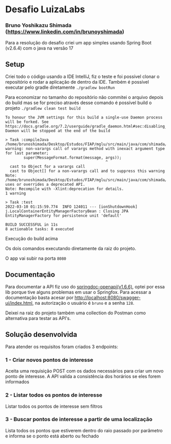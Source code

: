 # Desafio LuizaLabs
### Bruno Yoshikazu Shimada (<https://www.linkedin.com/in/brunoyshimada>)
Para a resolução do desafio criei um app simples usando Spring Boot (v2.6.4) com o java na versão 17

## Setup
Criei todo o código usando a IDE IntelliJ, fiz o teste e foi possível clonar o repositório e rodar a aplicação de dentro da IDE.
Também é possível executar pelo gradle diretamente `./gradlew bootRun`


Para economizar no tamanho do repositório não commitei o arquivo depois do build mas se for preciso através desse comando é possível build o projeto `./gradlew clean test build`
```
To honour the JVM settings for this build a single-use Daemon process will be forked. See https://docs.gradle.org/7.2/userguide/gradle_daemon.html#sec:disabling_the_daemon.
Daemon will be stopped at the end of the build 

> Task :compileJava
/home/brunoshimada/Desktop/Estudos/FIAP/mglu/src/main/java/com/shimada/luizalabs/digitalmaps/config/exceptions/BusinessException.java:12: warning: non-varargs call of varargs method with inexact argument type for last parameter;
        super(MessageFormat.format(message, args));
                                            ^
  cast to Object for a varargs call
  cast to Object[] for a non-varargs call and to suppress this warning
Note: /home/brunoshimada/Desktop/Estudos/FIAP/mglu/src/main/java/com/shimada/luizalabs/digitalmaps/domain/pontointeresse/dao/PontoInteresseDao.java uses or overrides a deprecated API.
Note: Recompile with -Xlint:deprecation for details.
1 warning

> Task :test
2022-03-10 01:15:59.774  INFO 124011 --- [ionShutdownHook] j.LocalContainerEntityManagerFactoryBean : Closing JPA EntityManagerFactory for persistence unit 'default'

BUILD SUCCESSFUL in 11s
8 actionable tasks: 8 executed
```
Execução do build acima

Os dois comandos executando diretamente da raiz do projeto.

O app vai subir na porta `8080`

## Documentação

Para documentar a API fiz uso do [springdoc-openapi(v1.6.6)](https://springdoc.org/), optei por essa lib porque tive alguns problemas em usar o Springfox.
Para acessar a documentação basta acesar por <http://localhost:8080/swagger-ui/index.html>, na autorização o usuário é `bruno` e a senha `128`.

Deixei na raiz do projeto também uma collection do Postman como alternativa para testar as API's.

## Solução desenvolvida
Para atender os requisitos foram criados 3 endpoints:

### 1 - Criar novos pontos de interesse
Aceita uma requisição POST com os dados necessários para criar um novo ponto de interesse. A API valida a consistência dos horários se eles forem informados

### 2 - Listar todos os pontos de interesse
Listar todos os pontos de interesse sem filtros

### 3 - Buscar pontos de interesse a partir de uma localização
Lista todos os pontos que estiverem dentro do raio passado por parâmetro e informa se o ponto está aberto ou fechado

